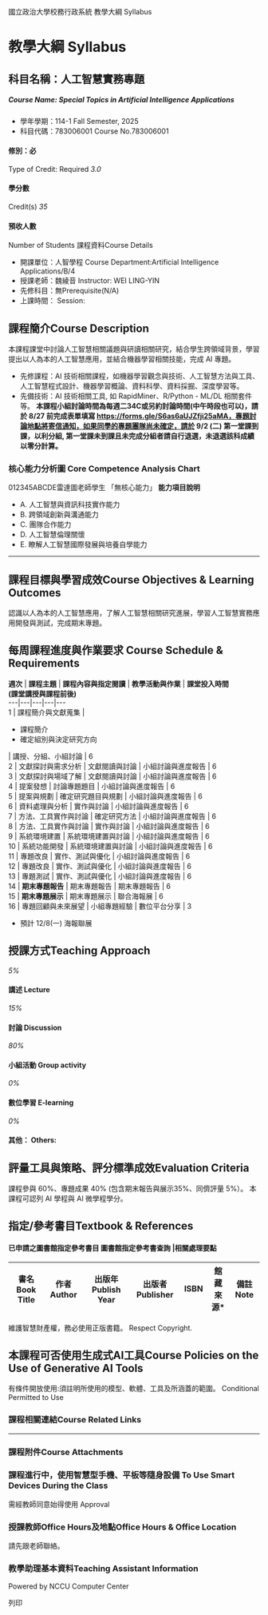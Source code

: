 國立政治大學校務行政系統 教學大綱 Syllabus
# 教學大綱 Syllabus
##  科目名稱：人工智慧實務專題
#####  Course Name: Special Topics in Artificial Intelligence Applications
  * 學年學期：114-1 Fall Semester, 2025 
  * 科目代碼：783006001 Course No.783006001


#### 修別：必
Type of Credit: Required 
_3.0_
#### 學分數
Credit(s)
_35_
#### 預收人數
Number of Students
課程資料Course Details
  * 開課單位：人智學程 Course Department:Artificial Intelligence Applications/B/4 
  * 授課老師：魏綾音 Instructor: WEI LING-YIN 
  * 先修科目：無Prerequisite(N/A)
  * 上課時間： Session: 


##  課程簡介Course Description
本課程課堂中討論人工智慧相關議題與研讀相關研究，結合學生跨領域背景，學習提出以人為本的人工智慧應用，並結合機器學習相關技能，完成 AI 專題。
* 先修課程：AI 技術相關課程，如機器學習觀念與技術、人工智慧方法與工具、人工智慧程式設計、機器學習概論、資料科學、資料採掘、深度學習等。
* 先備技術：AI 技術相關工具, 如 RapidMiner、R/Python - ML/DL 相關套件等。
**本課程小組討論時間為每週二34C或另約討論時間(中午時段也可以)，請於 8/27 前完成表單填寫 https://forms.gle/S6as6aUJZfji25aMA，專題討論地點將寄信通知，如果同學的專題團隊尚未確定，請於 9/2 (二) 第一堂課到課，以利分組, 第一堂課未到課且未完成分組者請自行退選，未退選該科成績以零分計算。**
###  核心能力分析圖 Core Competence Analysis Chart
012345ABCDE雷達圖老師學生
「無核心能力」 
**能力項目說明**
  * A. 人工智慧與資訊科技實作能力
  * B. 跨領域創新與溝通能力
  * C. 團隊合作能力
  * D. 人工智慧倫理關懷
  * E. 瞭解人工智慧國際發展與培養自學能力


* * *
##  課程目標與學習成效Course Objectives & Learning Outcomes 
認識以人為本的人工智慧應用，了解人工智慧相關研究進展，學習人工智慧實務應用開發與測試，完成期末專題。
##  每周課程進度與作業要求 Course Schedule & Requirements
**週次** |  **課程主題** |  **課程內容與指定閱讀** |  **教學活動與作業** | **課堂投入時間  
(課堂講授與課程前後)**  
---|---|---|---|---  
1 |  課程簡介與文獻蒐集 | 
  * 課程簡介
  * 確定組別與決定研究方向

|  講授、分組、小組討論 | 6  
2 |  文獻探討與需求分析 |  文獻閱讀與討論 |  小組討論與進度報告 | 6  
3 |  文獻探討與場域了解 |  文獻閱讀與討論 |  小組討論與進度報告 | 6  
4 |  提案發想 |  討論專題題目 |  小組討論與進度報告 | 6  
5 |  提案與規劃 |  確定研究題目與規劃 |  小組討論與進度報告 | 6  
6 |  資料處理與分析 |  實作與討論 |  小組討論與進度報告 | 6  
7 | 方法、工具實作與討論 |  確定研究方法 |  小組討論與進度報告 | 6  
8 |  方法、工具實作與討論 |  實作與討論 |  小組討論與進度報告 | 6  
9 |  系統環境建置 |  系統環境建置與討論 |  小組討論與進度報告 | 6  
10 | 系統功能開發 |  系統環境建置與討論 |  小組討論與進度報告 | 6  
11 |  專題改良 | 實作、測試與優化 |  小組討論與進度報告 | 6  
12 |  專題改良 |  實作、測試與優化 |  小組討論與進度報告 | 6  
13 | 專題測試 |  實作、測試與優化 |  小組討論與進度報告 | 6  
14 |  **期末專題報告** |  期末專題報告 |  期末專題報告 | 6  
15 |  **期末專題展示** |  期末專題展示 |  聯合海報展 | 6  
16 |  專題回顧與未來展望 |  小組專題經驗 |  數位平台分享 | 3  
* 預計 12/8(一) 海報聯展
##  授課方式Teaching Approach
_5%_
####  講述 Lecture
_15%_
####  討論 Discussion
_80%_
####  小組活動 Group activity
_0%_
####  數位學習 E-learning
_0%_
####  其他： Others:
##  評量工具與策略、評分標準成效Evaluation Criteria
課程參與 60%、專題成果 40% (包含期末報告與展示35%、同儕評量 5%）。
本課程可認列 AI 學程與 AI 微學程學分。
##  指定/參考書目Textbook & References
####  已申請之圖書館指定參考書目  圖書館指定參考書查詢 |相關處理要點
書名 Book Title |  作者 Author |  出版年 Publish Year |  出版者 Publisher |  ISBN  |  館藏來源* |  備註 Note  
---|---|---|---|---|---|---  
維護智慧財產權，務必使用正版書籍。 Respect Copyright.
##  本課程可否使用生成式AI工具Course Policies on the Use of Generative AI Tools
有條件開放使用:須註明所使用的模型、軟體、工具及所涵蓋的範圍。 Conditional Permitted to Use 
###  課程相關連結Course Related Links
* * *
###  課程附件Course Attachments
###  課程進行中，使用智慧型手機、平板等隨身設備 To Use Smart Devices During the Class
需經教師同意始得使用  Approval
###  授課教師Office Hours及地點Office Hours & Office Location
請先跟老師聯絡。
###  教學助理基本資料Teaching Assistant Information
Powered by NCCU Computer Center
  
列印
